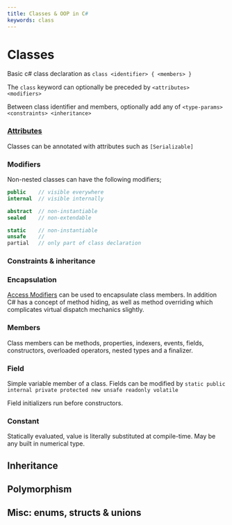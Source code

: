 ```yaml
---
title: Classes & OOP in C#
keywords: class
---
```


# Classes

Basic c# class declaration as
  `class <identifier> { <members> }`

The `class` keyword can optionally be preceded by 
  `<attributes> <modifiers>`

Between class identifier and members, optionally add any of
  `<type-params> <constraints> <inheritance>`

### [Attributes](https://docs.microsoft.com/en-us/dotnet/csharp/programming-guide/concepts/attributes/)

Classes can be annotated with attributes such as `[Serializable]`

### Modifiers 

Non-nested classes can have the following modifiers;

```cs
public    // visible everywhere
internal  // visible internally

abstract  // non-instantiable
sealed    // non-extendable

static    // non-instantiable
unsafe    //
partial   // only part of class declaration
```

### Constraints & inheritance



### Encapsulation

[Access Modifiers](https://docs.microsoft.com/en-us/dotnet/csharp/programming-guide/classes-and-structs/access-modifiers) can be used to encapsulate class members. In addition C# has a concept of method hiding, as well as method overriding which complicates virtual dispatch mechanics slightly.

### Members

Class members can be methods, properties, indexers, events, fields, constructors, overloaded operators, nested types and a finalizer.

### Field

Simple variable member of a class. Fields can be modified by `static public internal private protected new unsafe readonly volatile`

Field initializers run before constructors.

### Constant

Statically evaluated, value is literally substituted at compile-time. May be any built in numerical type.

## Inheritance

## Polymorphism

## Misc: enums, structs & unions